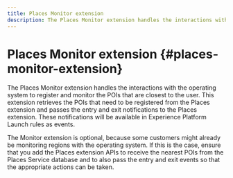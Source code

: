 ```yaml
---
title: Places Monitor extension
description: The Places Monitor extension handles the interactions with the operating system to register and monitor the POIs that are closest to the user.
---
```


# Places Monitor extension {#places-monitor-extension}

The Places Monitor extension handles the interactions with the operating system to register and monitor the POIs that are closest to the user. This extension retrieves the POIs that need to be registered from the Places extension and passes the entry and exit notifications to the Places extension. These notifications will be available in Experience Platform Launch rules as events.

The Monitor extension is optional, because some customers might already be monitoring regions with the operating system. If this is the case, ensure that you add the Places extension APIs to receive the nearest POIs from the Places Service database and to also pass the entry and exit events so that the appropriate actions can be taken.
